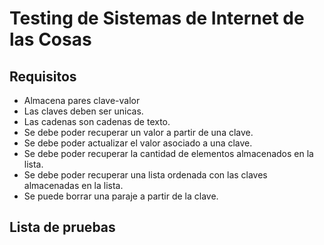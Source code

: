 # Testing de Sistemas de Internet de las Cosas

## Requisitos

- Almacena pares clave-valor
- Las claves deben ser unicas.
- Las cadenas son cadenas de texto.
- Se debe poder recuperar un valor a partir de una clave.
- Se debe poder actualizar el valor asociado a una clave.
- Se debe poder recuperar la cantidad de elementos almacenados en la lista.
- Se debe poder recuperar una lista ordenada con las claves almacenadas en la lista.
- Se puede borrar una paraje a partir de la clave.

## Lista de pruebas

